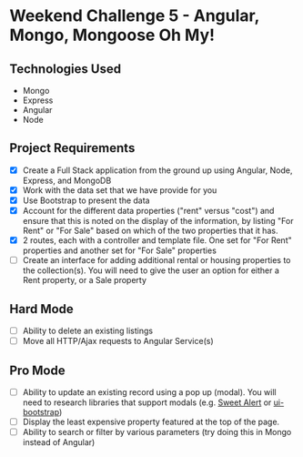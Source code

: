 # Weekend Challenge 5 - Angular, Mongo, Mongoose Oh My!

## Technologies Used
- Mongo
- Express
- Angular
- Node

## Project Requirements

- [x] Create a Full Stack application from the ground up using Angular, Node, Express, and MongoDB
- [x] Work with the data set that we have provide for you
- [x] Use Bootstrap to present the data
- [x] Account for the different data properties ("rent" versus "cost") and ensure that this is noted on the display of the information, by listing "For Rent" or "For Sale" based on which of the two properties that it has.
- [x] 2 routes, each with a controller and template file. One set for "For Rent" properties and another set for "For Sale" properties
- [ ] Create an interface for adding additional rental or housing properties to the collection(s). You will need to give the user an option for either a Rent property, or a Sale property

## Hard Mode

- [ ] Ability to delete an existing listings
- [ ] Move all HTTP/Ajax requests to Angular Service(s)

## Pro Mode

- [ ] Ability to update an existing record using a pop up (modal). You will need to research libraries that support modals (e.g. [Sweet Alert](https://sweetalert.js.org/) or [ui-bootstrap](https://angular-ui.github.io/bootstrap/))
- [ ] Display the least expensive property featured at the top of the page.
- [ ] Ability to search or filter by various parameters (try doing this in Mongo instead of Angular)
